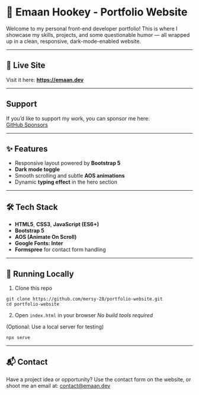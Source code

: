 # 📁 Emaan Hookey - Portfolio Website

Welcome to my personal front-end developer portfolio! This is where I showcase my skills, projects, and some questionable humor — all wrapped up in a clean, responsive, dark-mode-enabled website.

---

## 🚀 Live Site

Visit it here:
**https://emaan.dev**

---

## Support

If you’d like to support my work, you can sponsor me here:  
[GitHub Sponsors](https://github.com/sponsors/mersy-28)

---

## ✨ Features

- Responsive layout powered by **Bootstrap 5**
- **Dark mode toggle**
- Smooth scrolling and subtle **AOS animations**
- Dynamic **typing effect** in the hero section

---

## 🛠 Tech Stack

- **HTML5**, **CSS3**, **JavaScript (ES6+)**
- **Bootstrap 5**
- **AOS (Animate On Scroll)**
- **Google Fonts: Inter**
- **Formspree** for contact form handling

---

## 🧪 Running Locally

1. Clone this repo
```
git clone https://github.com/mersy-28/portfolio-website.git
cd portfolio-website
```

2. Open `index.html` in your browser
_No build tools required_

(Optional: Use a local server for testing)

```
npx serve
```

---

## 📬 Contact

Have a project idea or opportunity?
Use the contact form on the website, or shoot me an email at: [contact@emaan.dev](mailto:contact@emaan.dev)
